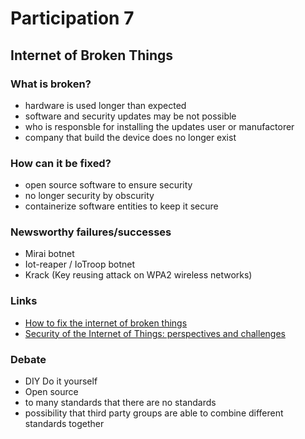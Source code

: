 # Participation 7
## Internet of Broken Things

### What is broken?
- hardware is used longer than expected
- software and security updates may be not possible
- who is responsble for installing the updates user or manufactorer
- company that build the device does no longer exist


### How can it be fixed?
- open source software to ensure security
- no longer security by obscurity
- containerize software entities to keep it secure


### Newsworthy failures/successes
- Mirai botnet
- Iot-reaper / IoTroop botnet
- Krack (Key reusing attack on WPA2 wireless networks)


### Links
- [How to fix the internet of broken things](https://www.infosecurity-magazine.com/blogs/how-to-fix-the-internet-of-broken/)
- [Security of the Internet of Things: perspectives and challenges](https://link.springer.com/article/10.1007/s11276-014-0761-7)


### Debate
- DIY Do it yourself
- Open source
- to many standards that there are no standards
- possibility that third party groups are able to combine different standards together